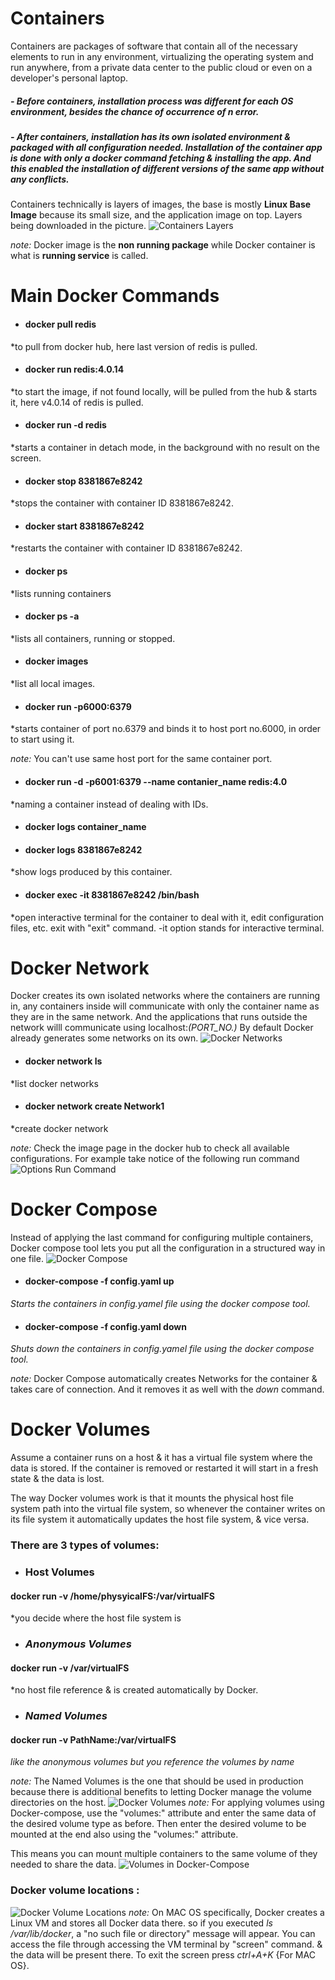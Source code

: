 # Containers
Containers are packages of software that contain all of the necessary elements to run in any environment, virtualizing the operating system and run anywhere, from a private data center to the public cloud or even on a developer's personal laptop.

##### - Before containers, installation process was different for each OS environment, besides the chance of occurrence of n error.

##### - After containers, installation has its own isolated environment & packaged with all configuration needed. Installation of the container app is done with only a docker command fetching & installing the app. And this enabled the installation of different versions of the same app without any conflicts.

Containers technically is layers of images, the base is mostly **Linux Base Image** because its small size, and the application image on top. Layers being downloaded in the picture.
![Containers Layers](https://user-images.githubusercontent.com/109697567/205089846-80099196-adcd-4a71-8dc8-9c8c6bea8222.png)

*note:* Docker image is the **non running package** while Docker container is what is **running service** is called.


# Main Docker Commands
* #### docker pull redis
*to pull from docker hub, here last version of redis is pulled.
* #### docker run redis:4.0.14
*to start the image, if not found locally, will be pulled from the hub & starts it, here v4.0.14 of redis is pulled.
* #### docker run -d redis
*starts a container in detach mode, in the background with no result on the screen.
* #### docker stop 8381867e8242
*stops the container with container ID 8381867e8242.
* #### docker start 8381867e8242
*restarts the container with container ID 8381867e8242.
* #### docker ps
*lists running containers
* #### docker ps -a
*lists all containers, running or stopped.
* #### docker images
*list all local images.
* #### docker run -p6000:6379
*starts container of port no.6379 and binds it to host port no.6000, in order to start using it.

*note:* You can't use same host port for the same container port.
* #### docker run -d -p6001:6379 --name contanier_name redis:4.0
*naming a container instead of dealing with IDs.
* #### docker logs container_name
* #### docker logs 8381867e8242
*show logs produced by this container.
* #### docker exec -it 8381867e8242 /bin/bash
*open interactive terminal for the container to deal with it, edit configuration files, etc. exit with "exit" command. -it option stands for interactive terminal.

# Docker Network
Docker creates its own isolated networks where the containers are running in, any containers inside will communicate with only the container name as they are in the same network. And the applications that runs outside the network willl communicate using localhost:*(PORT_NO.)*
By default Docker already generates some networks on its own.
![Docker Networks](https://user-images.githubusercontent.com/109697567/205089912-5e612c43-b5c8-4252-92a2-f83603de5a05.png)

* #### docker network ls
*list docker networks
* #### docker network create Network1
*create docker network

*note:* Check the image page in the docker hub to check all available configurations.
For example take notice of the following run command 
![Options Run Command](https://user-images.githubusercontent.com/109697567/205089948-3c6a486c-4d66-4559-a8ef-c57c1b831600.png)
# Docker Compose
Instead of applying the last command for configuring multiple containers, Docker compose tool lets you put all the configuration in a structured way in one file.
![Docker Compose](https://user-images.githubusercontent.com/109697567/205089981-d8176d74-55e6-4922-929c-0d69fc2ba0fe.png)

* #### docker-compose -f config.yaml up
*Starts the containers in config.yamel file using the docker compose tool.*
* #### docker-compose -f config.yaml down
*Shuts down the containers in config.yamel file using the docker compose tool.*

*note:* Docker Compose automatically creates Networks for the container & takes care of connection. And it removes it as well with the *down* command.

# Docker Volumes
Assume a container runs on a host & it has a virtual file system where the data is stored. If the container is removed or restarted it will start in a fresh state & the data is lost.

The way Docker volumes work is that it mounts the physical host file system path into the virtual file system, so whenever the container writes on its file system it automatically updates the host file system, & vice versa.

### There are 3 types of volumes:
- ### **Host Volumes**
#### docker run -v /home/physyicalFS:/var/virtualFS
*you decide where the host file system is
- ### *Anonymous Volumes*
#### docker run -v /var/virtualFS
*no host file reference & is created automatically by Docker.
- ### *Named Volumes*
#### docker run -v PathName:/var/virtualFS
*like the anonymous volumes but you reference the volumes by name*

*note:* The Named Volumes is the one that should be used in production because there is additional benefits to letting Docker manage the volume directories on the host.
![Docker Volumes](https://user-images.githubusercontent.com/109697567/205090057-0e4bd7a6-dbfd-4fb5-8662-9c820c5313bb.png)
*note:* For applying volumes using Docker-compose, use the "volumes:" attribute and enter the same data of the desired volume type as before. Then enter the desired volume to be mounted at the end also using the "volumes:" attribute.

This means you can mount multiple containers to the same volume of they needed to share the data.
![Volumes in Docker-Compose](https://user-images.githubusercontent.com/109697567/205090094-72b7e735-3a5b-433e-88e7-8be4b23ce5a0.png)

### Docker volume locations :
![Docker Volume Locations](https://user-images.githubusercontent.com/109697567/205090132-519692cf-474f-4fb0-8d98-1cf47a8f534a.png)
*note:* On MAC OS specifically, Docker creates a Linux VM and stores all Docker data there. so if you executed *ls /var/lib/docker*, a "no such file or directory" message will appear. You can access the file through accessing the VM terminal by "screen" command. & the data will be present there. To exit the screen press *ctrl+A+K* {For MAC OS}.
